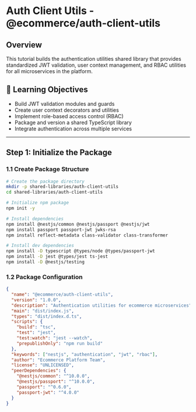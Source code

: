 # Auth Client Utils - @ecommerce/auth-client-utils

## Overview

This tutorial builds the authentication utilities shared library that provides standardized JWT validation, user context management, and RBAC utilities for all microservices in the platform.

## 🎯 Learning Objectives

- Build JWT validation modules and guards
- Create user context decorators and utilities
- Implement role-based access control (RBAC)
- Package and version a shared TypeScript library
- Integrate authentication across multiple services

---

## Step 1: Initialize the Package

### 1.1 Create Package Structure

```bash
# Create the package directory
mkdir -p shared-libraries/auth-client-utils
cd shared-libraries/auth-client-utils

# Initialize npm package
npm init -y

# Install dependencies
npm install @nestjs/common @nestjs/passport @nestjs/jwt
npm install passport passport-jwt jwks-rsa
npm install reflect-metadata class-validator class-transformer

# Install dev dependencies
npm install -D typescript @types/node @types/passport-jwt
npm install -D jest @types/jest ts-jest
npm install -D @nestjs/testing
```

### 1.2 Package Configuration

```json
{
  "name": "@ecommerce/auth-client-utils",
  "version": "1.0.0",
  "description": "Authentication utilities for ecommerce microservices",
  "main": "dist/index.js",
  "types": "dist/index.d.ts",
  "scripts": {
    "build": "tsc",
    "test": "jest",
    "test:watch": "jest --watch",
    "prepublishOnly": "npm run build"
  },
  "keywords": ["nestjs", "authentication", "jwt", "rbac"],
  "author": "Ecommerce Platform Team",
  "license": "UNLICENSED",
  "peerDependencies": {
    "@nestjs/common": "^10.0.0",
    "@nestjs/passport": "^10.0.0",
    "passport": "^0.6.0",
    "passport-jwt": "^4.0.0"
  }
}
```